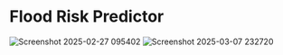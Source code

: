 # Flood Risk Predictor

![Screenshot 2025-02-27 095402](https://github.com/user-attachments/assets/04c7f1de-5ac6-4eba-96fc-48e621a886b8)
![Screenshot 2025-03-07 232720](https://github.com/user-attachments/assets/54abe203-6858-4ace-a4d6-b875f6077ae6)
